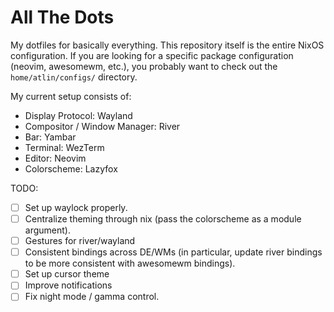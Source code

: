 # All The Dots

My dotfiles for basically everything. This repository itself is the entire NixOS configuration. If you are looking for a specific package configuration (neovim, awesomewm, etc.), you probably want to check out the `home/atlin/configs/` directory.

My current setup consists of:
- Display Protocol: Wayland
- Compositor / Window Manager: River
- Bar: Yambar
- Terminal: WezTerm
- Editor: Neovim
- Colorscheme: Lazyfox

TODO:
- [ ] Set up waylock properly.
- [ ] Centralize theming through nix (pass the colorscheme as a module argument).
- [ ] Gestures for river/wayland
- [ ] Consistent bindings across DE/WMs (in particular, update river bindings to be more consistent with awesomewm bindings).
- [ ] Set up cursor theme
- [ ] Improve notifications
- [ ] Fix night mode / gamma control.
